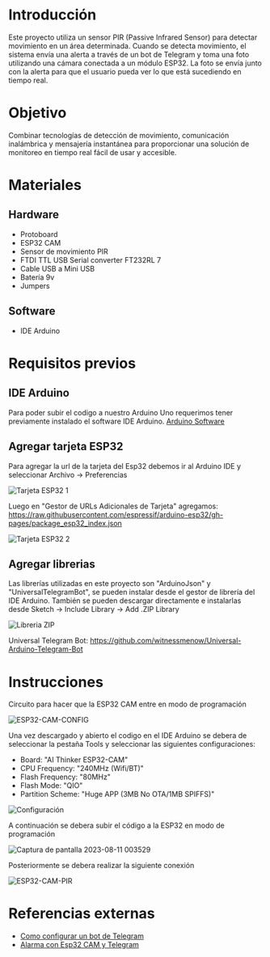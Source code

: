 # Introducción

Este proyecto utiliza un sensor PIR (Passive Infrared Sensor) para detectar movimiento en un área determinada. Cuando se detecta movimiento, el sistema envía una alerta a través de un bot de Telegram y toma una foto utilizando una cámara conectada a un módulo ESP32. La foto se envía junto con la alerta para que el usuario pueda ver lo que está sucediendo en tiempo real.

# Objetivo

Combinar tecnologías de detección de movimiento, comunicación inalámbrica y mensajería instantánea para proporcionar una solución de monitoreo en tiempo real fácil de usar y accesible.

# Materiales
## Hardware
- Protoboard
- ESP32 CAM
- Sensor de movimiento PIR
- FTDI TTL USB Serial converter FT232RL 7
- Cable USB a Mini USB
- Batería 9v
- Jumpers
## Software
- IDE Arduino

# Requisitos previos
## IDE Arduino
Para poder subir el codigo a nuestro Arduino Uno requerimos tener previamente instalado el software IDE Arduino.
[Arduino Software](https://www.arduino.cc/en/software)

## Agregar tarjeta ESP32
Para agregar la url de la tarjeta del Esp32 debemos ir al Arduino IDE y seleccionar Archivo -> Preferencias

![Tarjeta ESP32 1](https://github.com/DanielChaparro82/SmartPill-Dispensador-de-pastillas-inteligente/assets/135756954/e3851425-a7ba-4aa9-b55b-cacc1578f94c)

Luego en "Gestor de URLs Adicionales de Tarjeta" agregamos: https://raw.githubusercontent.com/espressif/arduino-esp32/gh-pages/package_esp32_index.json

![Tarjeta ESP32 2](https://github.com/DanielChaparro82/SmartPill-Dispensador-de-pastillas-inteligente/assets/135756954/99d89824-82ed-44ba-a64b-89152395e312)

## Agregar librerias
Las librerías utilizadas en este proyecto son "ArduinoJson" y "UniversalTelegramBot", se pueden instalar desde el gestor de librería del IDE Arduino. También se pueden descargar directamente e instalarlas desde  Sketch -> Include Library -> Add .ZIP Library

![Libreria ZIP](https://github.com/DanielChaparro82/SmartPill-Dispensador-de-pastillas-inteligente/assets/135756954/77bd9b17-445a-4f13-95e4-dc4bad0496f7)

Universal Telegram Bot: https://github.com/witnessmenow/Universal-Arduino-Telegram-Bot

# Instrucciones

Circuito para hacer que la ESP32 CAM entre en modo de programación

![ESP32-CAM-CONFIG](https://github.com/DanielChaparro82/SmartPill-Dispensador-de-pastillas-inteligente/assets/135756954/bc896d9d-1b75-41c9-b80f-6fbf4978fccd)

Una vez descargado y abierto el codigo en el IDE Arduino se debera de seleccionar la pestaña Tools y seleccionar las siguientes configuraciones:
- Board: "AI Thinker ESP32-CAM"
- CPU Frequency: "240MHz (Wifi/BT)"
- Flash Frequency: "80MHz"
- Flash Mode: "QIO"
- Partition Scheme: "Huge APP (3MB No OTA/1MB SPIFFS)"

![Configuración](https://github.com/DanielChaparro82/SmartPill-Dispensador-de-pastillas-inteligente/assets/135756954/09e49816-d1b2-4327-8391-9ece7ae2a6ee)

A continuación se debera subir el código a la ESP32 en modo de programación

![Captura de pantalla 2023-08-11 003529](https://github.com/DanielChaparro82/SmartPill-Dispensador-de-pastillas-inteligente/assets/135756954/1cbc516c-8082-4f4d-b204-86c7a9e18513)

Posteriormente se debera realizar la siguiente conexión

![ESP32-CAM-PIR](https://github.com/DanielChaparro82/SmartPill-Dispensador-de-pastillas-inteligente/assets/135756954/19bf6c36-dc7b-425b-b967-b4804bd46486)

# Referencias externas
- [Como configurar un bot de Telegram](https://blog.330ohms.com/2021/03/09/crea-tu-propio-bot-de-telegram-con-esp32/)
- [Alarma con Esp32 CAM y Telegram](https://github.com/electrodeuna/alarm-esp32cam/tree/main)

